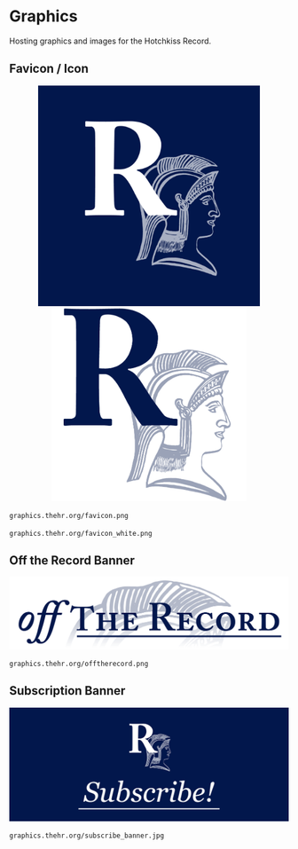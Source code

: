 # Graphics
Hosting graphics and images for the Hotchkiss Record.

## Favicon / Icon
<center><img src="docs/favicon.png" alt="Navy Background Square Icon" width="400"/>
<img src="docs/favicon_white.png" alt="White Background Square Icon" width="350"/></center>


    graphics.thehr.org/favicon.png

    graphics.thehr.org/favicon_white.png

## Off the Record Banner
![Off the Record Banner](docs/offtherecord.png)

    graphics.thehr.org/offtherecord.png

## Subscription Banner
![Subscription Banner](docs/subscribe_banner.jpg)

    graphics.thehr.org/subscribe_banner.jpg
